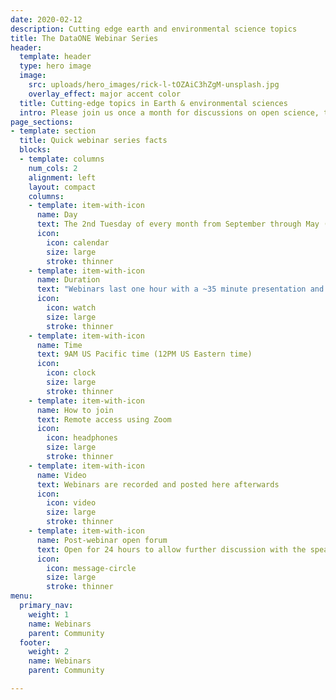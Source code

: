 ```yaml
---
date: 2020-02-12
description: Cutting edge earth and environmental science topics
title: The DataONE Webinar Series
header:
  template: header
  type: hero image
  image:
    src: uploads/hero_images/rick-l-tOZAiC3hZgM-unsplash.jpg
    overlay_effect: major accent color
  title: Cutting-edge topics in Earth & environmental sciences
  intro: Please join us once a month for discussions on open science, the role of the data lifecycle, and achieving innovative science through shared data and ground-breaking tools.
page_sections:
- template: section
  title: Quick webinar series facts
  blocks:
  - template: columns
    num_cols: 2
    alignment: left
    layout: compact
    columns:
    - template: item-with-icon
      name: Day
      text: The 2nd Tuesday of every month from September through May (with a pause during summer months)
      icon:
        icon: calendar
        size: large
        stroke: thinner
    - template: item-with-icon
      name: Duration
      text: "Webinars last one hour with a ~35 minute presentation and 25 minutes for discussion"
      icon:
        icon: watch
        size: large
        stroke: thinner
    - template: item-with-icon
      name: Time
      text: 9AM US Pacific time (12PM US Eastern time)
      icon:
        icon: clock
        size: large
        stroke: thinner
    - template: item-with-icon
      name: How to join
      text: Remote access using Zoom
      icon:
        icon: headphones
        size: large
        stroke: thinner
    - template: item-with-icon
      name: Video
      text: Webinars are recorded and posted here afterwards
      icon:
        icon: video
        size: large
        stroke: thinner
    - template: item-with-icon
      name: Post-webinar open forum
      text: Open for 24 hours to allow further discussion with the speaker
      icon:
        icon: message-circle
        size: large
        stroke: thinner
menu:
  primary_nav:
    weight: 1
    name: Webinars
    parent: Community
  footer:
    weight: 2
    name: Webinars
    parent: Community

---
```

